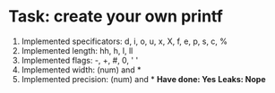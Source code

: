 # Task: create your own printf

1. Implemented specificators: d, i, o, u, x, X, f, e, p, s, c, %
2. Implemented length: hh, h, l, ll
3. Implemented flags: -, +, #, 0, ' '
4. Implemented width: (num) and *
5. Implemented precision: (num) and *
**Have done: Yes**
**Leaks: Nope**
